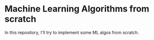 # Machine Learning Algorithms from scratch

In this repository, I'll try to implement some ML algos from scratch.
